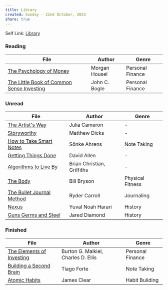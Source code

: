 ```yaml
---
title: Library
created: Sunday - 22nd October, 2023
share: true
---
```


Self Link: [Library](Library.md)

### Reading

|File|Author|Genre|
|----|------|-----|
|[The Psychology of Money](./The%20Psychology%20of%20Money.md)|Morgan Housel|Personal Finance|
|[The Little Book of Common Sense Investing](./The%20Little%20Book%20of%20Common%20Sense%20Investing.md)|John C. Bogle|Personal Finance|

### Unread

|File|Author|Genre|
|----|------|-----|
|[The Artist's Way](./The%20Artist's%20Way.md)|Julia Cameron|-|
|[Storyworthy](./Storyworthy.md)|Matthew Dicks|-|
|[How to Take Smart Notes](./How%20to%20Take%20Smart%20Notes.md)|Sönke Ahrens|Note Taking|
|[Getting Things Done](./Getting%20Things%20Done.md)|David Allen|-|
|[Algorithms to Live By](./Algorithms%20to%20Live%20By.md)|Brian Christian, Griffiths|-|
|[The Body](./The%20Body.md)|Bill Bryson|Physical Fitness|
|[The Bullet Journal Method](./The%20Bullet%20Journal%20Method.md)|Ryder Carroll|Journaling|
|[Nexus](./Nexus.md)|Yuval Noah Harari|History|
|[Guns Germs and Steel](./Guns%20Germs%20and%20Steel.md)|Jared Diamond|History|

### Finished

|File|Author|Genre|
|----|------|-----|
|[The Elements of Investing](./The%20Elements%20of%20Investing.md)|Burton G. Malkiel, Charles D. Ellis|Personal Finance|
|[Building a Second Brain](./Building%20a%20Second%20Brain.md)|Tiago Forte|Note Taking|
|[Atomic Habits](./Atomic%20Habits.md)|James Clear|Habit Building|
